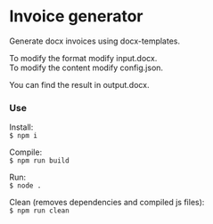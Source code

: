# Invoice generator
Generate docx invoices using docx-templates.

To modify the format modify input.docx.\
To modify the content modify config.json.

You can find the result in output.docx.

### Use
Install:\
```$ npm i```

Compile:\
```$ npm run build```

Run:\
```$ node .```

Clean (removes dependencies and compiled js files):\
```$ npm run clean```
